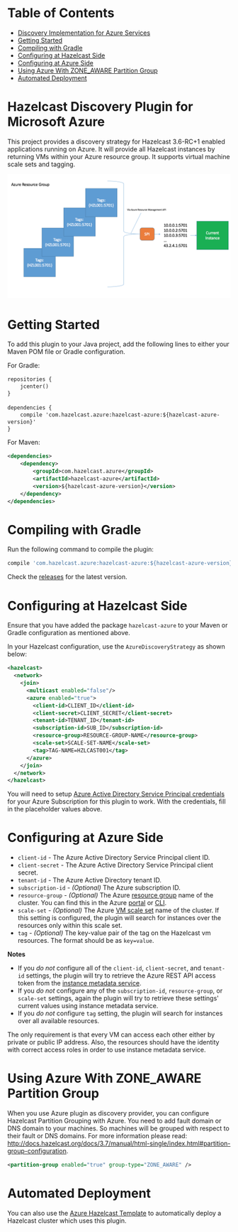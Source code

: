 # Table of Contents

* [Discovery Implementation for Azure Services](#discovery-implementation-for-azure-services)
* [Getting Started](#getting-started)
* [Compiling with Gradle](#compiling-with-gradle)
* [Configuring at Hazelcast Side](#configuring-at-hazelcast-side)
* [Configuring at Azure Side](#configuring-at-azure-side)
* [Using Azure With ZONE_AWARE Partition Group](#using-azure-with-zone_aware-partition-group)
* [Automated Deployment](#automated-deployment)


# Hazelcast Discovery Plugin for Microsoft Azure

This project provides a discovery strategy for Hazelcast 3.6-RC+1 enabled applications running on Azure. It will provide all Hazelcast instances by returning VMs within your Azure resource group. It supports virtual machine scale sets and tagging.

![Architectual diagram](img/azurespi.png)

# Getting Started

To add this plugin to your Java project, add the following lines to either your Maven POM file or Gradle configuration.

For Gradle:

```
repositories {
    jcenter() 
}

dependencies {
    compile 'com.hazelcast.azure:hazelcast-azure:${hazelcast-azure-version}'
}
```

For Maven:

```xml
<dependencies>
    <dependency>
        <groupId>com.hazelcast.azure</groupId>
        <artifactId>hazelcast-azure</artifactId>
        <version>${hazelcast-azure-version}</version>
    </dependency>
</dependencies>
```

# Compiling with Gradle

Run the following command to compile the plugin:

```gradle
compile 'com.hazelcast.azure:hazelcast-azure:${hazelcast-azure-version}'
```

Check the [releases](https://github.com/hazelcast/hazelcast-azure/releases) for the latest version.

# Configuring at Hazelcast Side

Ensure that you have added the package `hazelcast-azure` to your Maven or Gradle configuration as mentioned above.

In your Hazelcast configuration, use the `AzureDiscoveryStrategy` as shown below:

```xml
<hazelcast>
  <network>
    <join>
      <multicast enabled="false"/>
      <azure enabled="true">
        <client-id>CLIENT_ID</client-id>
        <client-secret>CLIENT_SECRET</client-secret>
        <tenant-id>TENANT_ID</tenant-id>
        <subscription-id>SUB_ID</subscription-id>
        <resource-group>RESOURCE-GROUP-NAME</resource-group>
        <scale-set>SCALE-SET-NAME</scale-set>
        <tag>TAG-NAME=HZLCAST001</tag>
      </azure>
    </join>
  </network>
</hazelcast>
```

You will need to setup [Azure Active Directory Service Principal credentials](https://azure.microsoft.com/en-us/documentation/articles/resource-group-create-service-principal-portal/) for your Azure Subscription for this plugin to work. With the credentials, fill in the placeholder values above.

# Configuring at Azure Side

- `client-id` - The Azure Active Directory Service Principal client ID.
- `client-secret` - The Azure Active Directory Service Principal client secret.
- `tenant-id` - The Azure Active Directory tenant ID.
- `subscription-id` - *(Optional)* The Azure subscription ID.
- `resource-group` - *(Optional)* The Azure [resource group](https://azure.microsoft.com/en-us/documentation/articles/resource-group-portal/) name of the cluster. You can find this in the Azure [portal](https://portal.azure.com) or [CLI](https://npmjs.org/azure-cli).
- `scale-set` - *(Optional)* The Azure [VM scale set](https://docs.microsoft.com/en-us/azure/virtual-machine-scale-sets/overview) name of the cluster. If this setting is configured, the plugin will search for instances over the resources only within this scale set.
- `tag` - *(Optional)* The key-value pair of the tag on the Hazelcast vm resources. The format should be as `key=value`.

**Notes**

* If you *do not* configure all of the `client-id`, `client-secret`, and `tenant-id` settings, the plugin will try to retrieve the Azure REST API access token from the [instance metadata service](https://docs.microsoft.com/en-us/azure/virtual-machines/windows/instance-metadata-service).   
* If you *do not* configure any of the `subscription-id`, `resource-group`, or `scale-set` settings, again the plugin will try to retrieve these settings' current values using instance metadata service.
* If you *do not* configure `tag` setting, the plugin will search for instances over all available resources. 

The only requirement is that every VM can access each other either by private or public IP address. Also, the resources should have the identity with correct access roles in order to use instance metadata service. 

# Using Azure With ZONE_AWARE Partition Group

When you use Azure plugin as discovery provider, you can configure Hazelcast Partition Grouping with Azure. You need to add fault domain or DNS domain to your machines. So machines will be grouped with respect to their fault or DNS domains.
For more information please read: http://docs.hazelcast.org/docs/3.7/manual/html-single/index.html#partition-group-configuration.

```xml
<partition-group enabled="true" group-type="ZONE_AWARE" />
```

# Automated Deployment

You can also use the [Azure Hazelcast Template](https://github.com/Azure/azure-quickstart-templates/tree/master/hazelcast-vm-cluster) to automatically deploy a Hazelcast cluster which uses this plugin.
